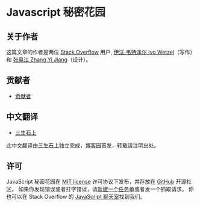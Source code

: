 # Javascript 秘密花园

## 关于作者

这篇文章的作者是两位 [Stack Overflow](http://stackoverflow.com/) 用户, [伊沃·韦特泽尔 Ivo Wetzel](http://stackoverflow.com/users/170224/ivo-wetzel)（写作） 和 [张易江 Zhang Yi Jiang](http://stackoverflow.com/users/313758/yi-jiang)（设计）。

## 贡献者

*   [贡献者](https://github.com/BonsaiDen/JavaScript-Garden/graphs/contributors)

## 中文翻译

*   [三生石上](http://sanshi.me/)

此中文翻译由[三生石上](http://sanshi.me/)独立完成，[博客园](http://cnblogs.com/sanshi/)首发，转载请注明出处。

## 许可

JavaScript 秘密花园在 [MIT license](https://github.com/BonsaiDen/JavaScript-Garden/blob/next/LICENSE) 许可协议下发布，并存放在 [GitHub](https://github.com/BonsaiDen/JavaScript-Garden) 开源社区。 如果你发现错误或者打字错误，请[新建一个任务单](https://github.com/BonsaiDen/JavaScript-Garden/issues)或者发一个抓取请求。 你也可以在 Stack Overflow 的 [JavaScript 聊天室](http://chat.stackoverflow.com/rooms/17/javascript)找到我们。